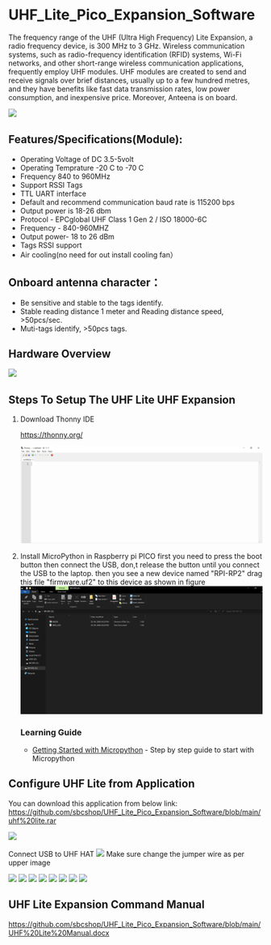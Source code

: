 # UHF_Lite_Pico_Expansion_Software

The frequency range of the UHF (Ultra High Frequency) Lite Expansion, a radio frequency device, is 300 MHz to 3 GHz. Wireless communication systems, such as radio-frequency identification (RFID) systems, Wi-Fi networks, and other short-range wireless communication applications, frequently employ UHF modules. UHF modules are created to send and receive signals over brief distances, usually up to a few hundred metres, and they have benefits like fast data transmission rates, low power consumption, and inexpensive price. Moreover, Anteena is on board.

<img src = "https://github.com/sbcshop/UHF_Lite_Pico_Expansion_Software/blob/main/Images/img10.png"/>

## Features/Specifications(Module):
  * Operating Voltage of DC 3.5-5volt
  * Operating Temprature -20 C to -70 C
  * Frequency 840 to 960MHz
  * Support RSSI Tags
  * TTL UART interface
  * Default and recommend communication baud rate is 115200 bps
  * Output power is 18-26 dbm
  * Protocol - EPCglobal UHF Class 1 Gen 2 / ISO 18000-6C
  * Frequency - 840-960MHZ
  * Output power- 18 to 26 dBm
  * Tags RSSI support
  * Air cooling(no need for out install cooling fan）
## Onboard antenna character：
  * Be sensitive and stable to the tags identify.
  * Stable reading distance 1 meter and Reading distance speed, >50pcs/sec.
  * Muti-tags identify, >50pcs tags.

## Hardware Overview
<img src = "https://github.com/sbcshop/UHF_Lite_Pico_Expansion_Software/blob/main/Images/img11.png"/>

## Steps To Setup The UHF Lite UHF Expansion
1. Download Thonny IDE 

   https://thonny.org/
   
   <img src= "https://github.com/sbcshop/RoundyPi/blob/main/images/img.JPG" />
   
2. Install MicroPython in Raspberry pi PICO
     first you need to press the boot button then connect the USB, don,t release the button until you connect the USB to the laptop. then you see a new device named         "RPI-RP2" drag this file "firmware.uf2" to this device as shown in figure
        <img src= "https://github.com/sbcshop/RoundyPi/blob/main/images/img13.png" />
   ### Learning Guide
      * [Getting Started with Micropython](https://github.com/sbcshop/SquaryPi-Software/tree/main/Python_Package) - Step by step guide to start with Micropython


## Configure UHF Lite from Application
You can download this application from below link:
https://github.com/sbcshop/UHF_Lite_Pico_Expansion_Software/blob/main/uhf%20lite.rar

<img src = "https://github.com/sbcshop/UHF_Lite_Pico_Expansion_Software/blob/main/Images/img.JPG"/>

Connect USB to UHF HAT
<img src = "https://github.com/sbcshop/UHF_Lite_Pico_Expansion_Software/blob/main/Images/UHF%20Lite.jpg"/>
Make sure change the jumper wire as per upper image

<img src = "https://github.com/sbcshop/UHF_Lite_Pico_Expansion_Software/blob/main/Images/img1.png"/>
<img src = "https://github.com/sbcshop/UHF_Lite_Pico_Expansion_Software/blob/main/Images/img2.png"/>
<img src = "https://github.com/sbcshop/UHF_Lite_Pico_Expansion_Software/blob/main/Images/img3.png"/>
<img src = "https://github.com/sbcshop/UHF_Lite_Pico_Expansion_Software/blob/main/Images/img4.png"/>
<img src = "https://github.com/sbcshop/UHF_Lite_Pico_Expansion_Software/blob/main/Images/img5.png"/>
<img src = "https://github.com/sbcshop/UHF_Lite_Pico_Expansion_Software/blob/main/Images/img6.png"/>
<img src = "https://github.com/sbcshop/UHF_Lite_Pico_Expansion_Software/blob/main/Images/img7.png"/>
<img src = "https://github.com/sbcshop/UHF_Lite_Pico_Expansion_Software/blob/main/Images/img8.png"/>

## UHF Lite Expansion Command Manual
https://github.com/sbcshop/UHF_Lite_Pico_Expansion_Software/blob/main/UHF%20Lite%20Manual.docx
